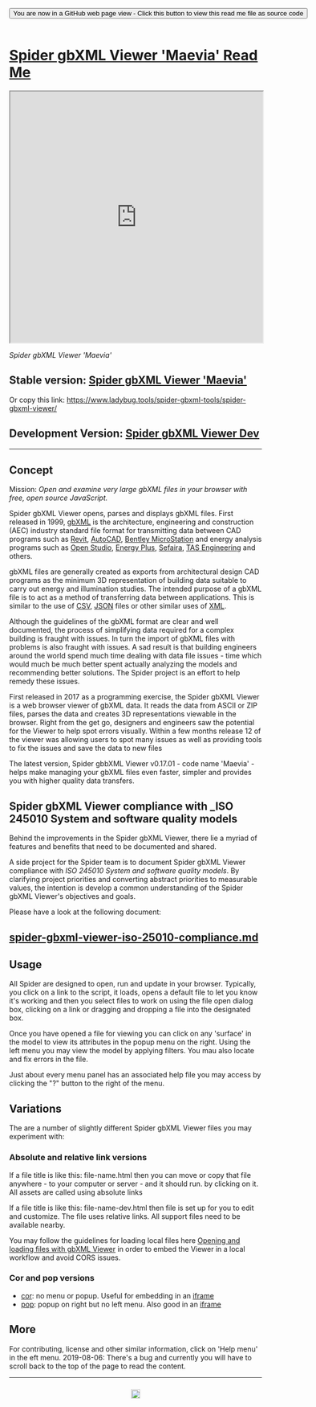 
<span style=display:none; >[You are now in a GitHub source code view - click this link to view Read Me file as a web page]( https://www.ladybug.tools/spider-gbxml-tools/#spider-gbxml-viewer/README.md "View file as a web page." ) </span>

<div><input type=button onclick="window.location.href='https://github.com/ladybug-tools/spider-gbxml-tools/tree/master/spider-gbxml-viewer/'";
value='You are now in a GitHub web page view - Click this button to view this read me file as source code' ></div>

<br>

# [Spider gbXML Viewer 'Maevia' Read Me]( #spider-gbxml-viewer/README.md )


<iframe src=https://www.ladybug.tools/spider-gbxml-tools/spider-gbxml-viewer/dev/index.html width=100% height=500px >Iframes are do not render in GitHub source code views</iframe>
<div style=display:none; >
<img src=https://www.ladybug.tools/spider-gbxml-tools/images/sgv-0-17-02.png >
</div>

_Spider gbXML Viewer 'Maevia'_



## Stable version: [Spider gbXML Viewer 'Maevia' ]( https://www.ladybug.tools/spider-gbxml-tools/spider-gbxml-viewer/ "Click me to run the stable app" )

Or copy this link: https://www.ladybug.tools/spider-gbxml-tools/spider-gbxml-viewer/


## Development Version: [Spider gbXML Viewer Dev ]( https://www.ladybug.tools/spider-gbxml-tools/spider-gbxml-viewer/dev/ "Click me to run the latest app" )


***


## Concept

Mission: _Open and examine very large gbXML files in your browser with free, open source JavaScript._

Spider gbXML Viewer opens, parses and displays gbXML files. First released in 1999, [gbXML]( http://gbxml.org) is the architecture, engineering and construction (AEC) industry standard file format for transmitting data between CAD programs such as [Revit]( https://www.autodesk.com/products/revit/overview ), [AutoCAD]( https://www.autodesk.com/products/autocad/overview ), [Bentley MicroStation]( https://www.bentley.com/en/products/brands/microstation )  and energy analysis programs such as [Open Studio]( https://www.openstudio.net/ ), [Energy Plus]( https://energyplus.net/ ), [Sefaira]( https://sefaira.com/ ), [TAS Engineering]( https://www.edsl.net/tas-engineering/ ) and others.

gbXML files are generally created as exports from architectural design CAD programs as the minimum 3D representation of building data suitable to carry out energy and illumination studies. The intended purpose of a gbXML file is to act as a method of transferring data between applications.  This is similar to the use of [CSV]( https://en.wikipedia.org/wiki/Comma-separated_values ), [JSON]( https://en.wikipedia.org/wiki/JSON ) files or other similar uses of [XML]( https://en.wikipedia.org/wiki/XML ).

Although the guidelines of the gbXML format are clear and well documented, the process of simplifying data required for a complex building is fraught with issues. In turn the import of gbXML files with problems is also fraught with issues. A sad result is that building engineers around the world spend much time dealing with data file issues - time which would much be much better spent actually analyzing the models and recommending better solutions. The Spider project is an effort to help remedy these issues.

First released in 2017 as a programming exercise, the Spider gbXML Viewer is a web browser viewer of gbXML data. It reads the data from ASCII or ZIP files, parses the data and creates 3D representations viewable in the browser. Right from the get go, designers and engineers saw the potential for the Viewer to help spot errors visually. Within a few months release 12 of the viewer was allowing users to spot many issues as well as providing tools to fix the issues and save the data to new files

The latest version, Spider gbbXML Viewer v0.17.01 - code name 'Maevia' - helps make managing your gbXML files even faster, simpler and provides you with higher quality data transfers.



## Spider gbXML Viewer compliance with _ISO 245010 System and software quality models

Behind the improvements in the Spider gbXML Viewer, there lie a myriad of features and benefits that need to be documented and shared.

A side project for the Spider team is to document Spider gbXML Viewer compliance with _ISO 245010 System and software quality models_. By clarifying project priorities and converting abstract priorities to measurable values, the intention is develop a common understanding of the Spider gbXML Viewer's objectives and goals.

Please have a look at the following document:

## [spider-gbxml-viewer-iso-25010-compliance.md]( https://www.ladybug.tools/spider-gbxml-tools/index.html#spider-gbxml-viewer/spider-gbxml-viewer-iso-25010-compliance.md )



## Usage

All Spider are designed to open, run and update in your browser. Typically, you click on a link to the script, it loads, opens a default file to let you know it's working and then you select files to work on using the file open dialog box, clicking on a link or dragging and dropping a file into the designated box.

Once you have opened a file for viewing you can click on any 'surface' in the model to view its attributes in the popup menu on the right. Using the left menu you may view the model by applying filters. You mau also locate and fix errors in the file.

Just about every menu panel has an associated help file you may access by clicking the "?" button to the right of the menu.

## Variations

The are a number of slightly different Spider gbXML Viewer files you may experiment with:

### Absolute and relative link versions

If a file title is like this: file-name.html then you can move or copy that file anywhere - to your computer or server - and it should run. by clicking on it. All assets are called using absolute links

If a file title is like this: file-name-dev.html then file is set up for you to edit and customize. The file uses relative links. All support files need to be available nearby.

You may follow the guidelines for loading local files here [Opening and loading files with gbXML Viewer]( https://www.ladybug.tools/spider/#pages/file-open.md ) in order to embed the Viewer in a local workflow and avoid CORS issues.

### Cor and pop versions

* [cor]( https://www.ladybug.tools/spider-gbxml-tools/spider-gbxml-viewer/cor ): no menu or popup. Useful for embedding in an [iframe]( https://www.ladybug.tools/spider-gbxml-tools/spider-gbxml-viewer/v-0-17-02/app-core/view-core-in-iframe.html )
* [pop]( https://www.ladybug.tools/spider-gbxml-tools/spider-gbxml-viewer/ ): popup on right but no left menu. Also good in an [iframe]( https://www.ladybug.tools/spider-gbxml-tools/spider-gbxml-viewer/v-0-17-02/app-popup/iframe-src-xml-via-filereader.html )


## More

For contributing, license and other similar information, click on 'Help menu' in the eft menu. 2019-08-06: There's a bug and currently you will have to scroll back to the top of the page to read the content.


***

### <center title="Howdy! My web is better than yours. ;-)" ><a href=javascript:window.scrollTo(0,0); style="text-decoration:none !important;" > <img src="https://ladybug.tools/artwork/icons_bugs/ico/spider.ico" height="18"> </a></center>


